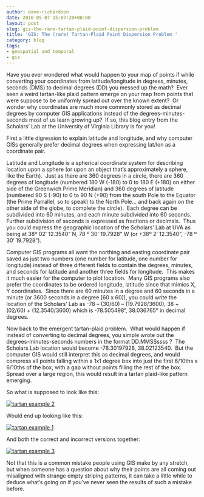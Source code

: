 ```yaml
---
author: dave-richardson
date: 2010-05-07 15:07:20+00:00
layout: post
slug: gis-the-rare-tartan-plaid-point-dispersion-problem
title: 'GIS: The (rare) Tartan-Plaid Point Dispersion Problem '
category: blog
tags:
- geospatial and temporal
- gis
---
```


Have you ever wondered what would happen to your map of points if while converting your coordinates from latitude/longitude in degrees, minutes, seconds (DMS) to decimal degrees (DD) you messed up the math?  Ever seen a weird tartan-like plaid pattern emerge on your map from points that were suppose to be uniformly spread out over the known extent?  Or wonder why coordinates are much more commonly stored as decimal degrees by computer GIS applications instead of the degrees-minutes-seconds most of us learn growing up?  If so, this blog entry from the Scholars’ Lab at the University  of Virginia Library is for you! <!-- more -->

First a little digression to explain latitude and longitude, and why computer GISs generally prefer decimal degrees when expressing lat/lon as a coordinate pair.

Latitude and Longitude is a spherical coordinate system for describing location upon a sphere (or upon an object that’s approximately a sphere, like the Earth).  Just as there are 360 degrees in a circle, there are 360 degrees of longitude (numbered 180 W (-180) to 0 to 180 E (+180) on either side of the Greenwich Prime Meridian) and 360 degrees of latitude (numbered 90 S (-90) to 0 to 90 N (+90) from the south Pole to the Equator (the Prime Parrallel, so to speak) to the North Pole... and back again on the other side of the globe, to complete the circle).  Each degree can be subdivided into 60 minutes, and each minute subdivided into 60 seconds.  Further subdivision of seconds is expressed as fractions or decimals.  Thus you could express the geographic location of the Scholars’ Lab at UVA as being at 38º 02’ 12.3540” N, 78 º 30’ 19.7928” W (or +38º 2’ 12.3540”, -78 º 30’ 19.7928”).

Computer GIS programs all want the northing and easting coordinate pair saved as just two numbers (one number for latitude, one number for longitude) instead of three different fields to contain the degrees, minutes, and seconds for latitude and another three fields for longitude.  This makes it much easier for the computer to plot location.  Many GIS programs also prefer the coordinates to be ordered longitude, latitude since that mimics X, Y coordinates.  Since there are 60 minutes in a degree and 60 seconds in a minute (or 3600 seconds in a degree [60 x 60]), you could write the location of the Scholars’ Lab as -78 – (30/60) – (19.7928/3600), 38 + (02/60) + (12.3540/3600) which is -78.505498°, 38.036765° in decimal degrees.

Now back to the emergent tartan-plaid problem.  What would happen if instead of converting to decimal degrees, you simple wrote out the degrees-minutes-seconds numbers in the format DD.MMSSssss ?  The Scholars Lab location would become -78.30197928, 38.02123540.  But the computer GIS would still interpret this as decimal degrees, and would compress all points falling within a 1x1 degree box into just the first 6/10ths x 6/10ths of the box, with a gap without points filling the rest of the box.  Spread over a large region, this would result in a tartan plaid-like pattern emerging.

So what is supposed to look like this:

[![tartan example 2](http://static.scholarslab.org/wp-content/uploads/2010/01/tartan2-300x133.jpg)](https://scholarslab.org/geospatial-and-temporal/gis-the-rare-tartan-plaid-point-dispersion-problem/attachment/tartan2/)

Would end up looking like this:

[![tartan example 1](http://static.scholarslab.org/wp-content/uploads/2010/01/tartan1-300x133.jpg)](https://scholarslab.org/geospatial-and-temporal/gis-the-rare-tartan-plaid-point-dispersion-problem/attachment/tartan1/)

And both the correct and incorrect versions together:

[![tartan example 3](http://static.scholarslab.org/wp-content/uploads/2010/01/tartan3-300x133.jpg)](https://scholarslab.org/geospatial-and-temporal/gis-the-rare-tartan-plaid-point-dispersion-problem/attachment/tartan3/)

Not that this is a common mistake people using GIS make by any stretch, but when someone has a question about why their points are all coming out misaligned with strange empty striping patterns, it can take a little while to deduce what’s going on if you’ve never seen the results of such a mistake before.
